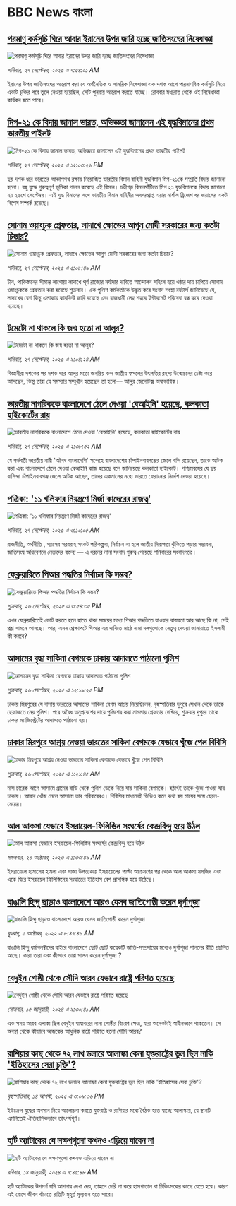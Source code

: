 # BBC News বাংলা## [পরমাণু কর্মসূচি ঘিরে আবার ইরানের উপর জারি হচ্ছে জাতিসংঘের নিষেধাজ্ঞা](https://www.bbc.com/bengali/articles/c5yk4ylld0ko?at_medium=RSS&at_campaign=rss?at_campaign=githubrss)![পরমাণু কর্মসূচি ঘিরে আবার ইরানের উপর জারি হচ্ছে জাতিসংঘের নিষেধাজ্ঞা](https://ichef.bbci.co.uk/ace/ws/240/cpsprodpb/7321/live/45610dc0-9b76-11f0-92db-77261a15b9d2.jpg)_শনিবার, ২৭ সেপ্টেম্বর, ২০২৫ এ ৭:৫৪:০১ AM_ইরানের উপর জাতিসংঘের আরোপ করা যে অর্থনৈতিক ও সামরিক নিষেধাজ্ঞা এক দশক আগে পারমাণবিক কর্মসূচি নিয়ে একটি চুক্তির পরে তুলে নেওয়া হয়েছিল, সেটি পুনরায় আরোপ করতে যাচ্ছে। রোববার মধ্যরাত থেকে ওই নিষেধাজ্ঞা কার্যকর হতে পারে।## [মিগ-২১ কে বিদায় জানাল ভারত, অভিজ্ঞতা জানালেন এই যুদ্ধবিমানের প্রথম ভারতীয় পাইলট](https://www.bbc.com/bengali/articles/c059vj705qno?at_medium=RSS&at_campaign=rss?at_campaign=githubrss)![মিগ-২১ কে বিদায় জানাল ভারত, অভিজ্ঞতা জানালেন এই যুদ্ধবিমানের প্রথম ভারতীয় পাইলট](https://ichef.bbci.co.uk/ace/ws/240/cpsprodpb/d3a7/live/2c1ca060-9b83-11f0-b741-177e3e2c2fc7.jpg)_শনিবার, ২৭ সেপ্টেম্বর, ২০২৫ এ ১২:০৩:২৬ PM_ছয় দশক ধরে ভারতের আকাশপথ রক্ষায় নিয়োজিত ভারতীয় বিমান বাহিনী যুদ্ধবিমান মিগ-২১কে সম্প্রতি বিদায় জানানো হলো। বহু যুদ্ধে গুরুত্বপূর্ণ ভূমিকা পালন করেছে এই বিমান।
 চণ্ডীগড় বিমানঘাঁটিতে মিগ ২১ যুদ্ধবিমানকে বিদায় জানানো হয় ২৬শে সেপ্টেম্বর।  এই যুদ্ধ বিমানের সঙ্গে ভারতীয় বিমান বাহিনীর অবসরপ্রাপ্ত এয়ার মার্শাল ব্রিজেশ ধর জয়ালের একটা বিশেষ সম্পর্ক রয়েছে।## [সোনাম ওয়াংচুক গ্রেফতার, লাদাখে ক্ষোভের আগুন মোদী সরকারের জন্য কতটা চিন্তার?](https://www.bbc.com/bengali/articles/crrjny9dy4do?at_medium=RSS&at_campaign=rss?at_campaign=githubrss)![সোনাম ওয়াংচুক গ্রেফতার, লাদাখে ক্ষোভের আগুন মোদী সরকারের জন্য কতটা চিন্তার?](https://ichef.bbci.co.uk/ace/standard/240/cpsprodpb/bbc4/live/f1189090-9b60-11f0-92db-77261a15b9d2.jpg)_শনিবার, ২৭ সেপ্টেম্বর, ২০২৫ এ ৫:০৮:৪৯ AM_চীন, পাকিস্তানের সীমান্ত লাগোয়া লাদাখে পূর্ণ রাজ্যের মর্যাদার দাবিতে আন্দোলন সহিংস হয়ে ওঠার দায় চাপিয়ে সোনাম ওয়াংচুককে গ্রেফতার করা হয়েছে শুক্রবার। এক পুলিশ কর্মকর্তাকে উদ্ধৃত করে সংবাদ সংস্থা রয়টার্স জানিয়েছে যে, লাদাখের বেশ কিছু এলাকায় কারফিউ জারি রয়েছে এবং রাজধানী লেহ শহরে ইন্টারনেট পরিষেবা বন্ধ করে দেওয়া হয়েছে।## [টমেটো না থাকলে কি জন্ম হতো না আলুর? ](https://www.bbc.com/bengali/articles/c4gj0ddg30mo?at_medium=RSS&at_campaign=rss?at_campaign=githubrss)![টমেটো না থাকলে কি জন্ম হতো না আলুর? ](https://ichef.bbci.co.uk/ace/ws/240/cpsprodpb/566e/live/50a07d80-9aa2-11f0-928c-71dbb8619e94.jpg)_শনিবার, ২৭ সেপ্টেম্বর, ২০২৫ এ ৯:০৪:২৪ AM_বিজ্ঞানীরা দশকের পর দশক ধরে আলুর মতো জনপ্রিয় কন্দ জাতীয় ফসলের  উৎপত্তির রহস্য উন্মোচনের চেষ্টা করে আসছেন, কিন্তু তারা যে সমস্যার সম্মুখীন হয়েছেন তা হলো–– আলুর জেনেটিক্স অস্বাভাবিক।## [ভারতীয় নাগরিককে বাংলাদেশে ঠেলে দেওয়া 'বেআইনি' হয়েছে, কলকাতা হাইকোর্টের রায়](https://www.bbc.com/bengali/articles/cly0nrgk7lno?at_medium=RSS&at_campaign=rss?at_campaign=githubrss)![ভারতীয় নাগরিককে বাংলাদেশে ঠেলে দেওয়া 'বেআইনি' হয়েছে, কলকাতা হাইকোর্টের রায়](https://ichef.bbci.co.uk/ace/ws/240/cpsprodpb/88a0/live/02fb43d0-9b47-11f0-bcdc-d9a955beb44c.jpg)_শনিবার, ২৭ সেপ্টেম্বর, ২০২৫ এ ২:৩৮:৫২ AM_যে গর্ভবতী ভারতীয় নারী 'অবৈধ বাংলাদেশি' সন্দেহে বাংলাদেশের চাঁপাইনবাবগঞ্জের জেলে বন্দি রয়েছেন, তাকে আটক করা এবং বাংলাদেশে ঠেলে দেওয়া বেআইনি কাজ হয়েছে বলে জানিয়েছে কলকাতা হাইকোর্ট। পশ্চিমবঙ্গের যে ছয় বাসিন্দা চাঁপাইনবাবগঞ্জ জেলে আটক আছেন, তাদের একমাসের মধ্যে ভারতে ফেরানোর নির্দেশ দেওয়া হয়েছে।## [পত্রিকা: '১১ খলিফার নিয়ন্ত্রণে মির্জা কাদেরের রাজত্ব'](https://www.bbc.com/bengali/articles/ce86re41kzpo?at_medium=RSS&at_campaign=rss?at_campaign=githubrss)![পত্রিকা: '১১ খলিফার নিয়ন্ত্রণে মির্জা কাদেরের রাজত্ব'](https://ichef.bbci.co.uk/ace/ws/240/cpsprodpb/c167/live/effe3e60-9b49-11f0-af0d-d1ccd8d95ffc.jpg)_শনিবার, ২৭ সেপ্টেম্বর, ২০২৫ এ ৩:১০:০৫ AM_রাজনীতি, অর্থনীতি , গ্যাসের সরবরাহ সংকট পরিকল্পনা, নির্বাচন না হলে জাতীয় নিরাপত্তা ঝুঁকিতে পড়ার সম্ভাবনা, জাতিসংঘ অধিবেশনে নেতাদের বক্তব্য — এ ধরনের নানা সংবাদ গুরুত্ব পেয়েছে শনিবারের সংবাদপত্রে।## [ফেব্রুয়ারিতে পিআর পদ্ধতির নির্বাচন কি সম্ভব?](https://www.bbc.com/bengali/articles/cly0n0pvge9o?at_medium=RSS&at_campaign=rss?at_campaign=githubrss)![ফেব্রুয়ারিতে পিআর পদ্ধতির নির্বাচন কি সম্ভব?](https://ichef.bbci.co.uk/ace/ws/240/cpsprodpb/8534/live/24e1f450-9ac8-11f0-b741-177e3e2c2fc7.jpg)_শুক্রবার, ২৬ সেপ্টেম্বর, ২০২৫ এ ৩:৫৪:৩৫ PM_এখন ফেব্রুয়ারিতেই ভোট করতে হলে হাতে থাকা সময়ের মধ্যে পিআর পদ্ধতিতে যাওয়ার বাস্তবতা আর আছে কি না, সেই প্রশ্ন সামনে আসছে। আর, এমন প্রেক্ষাপটে পিআর এর দাবিতে মাঠে নামা দলগুলোকে নেতৃত্ব দেওয়া জামায়াতে ইসলামী কী করবে?## [আসামের বৃদ্ধা সাকিনা বেগমকে ঢাকায় আদালতে পাঠালো পুলিশ](https://www.bbc.com/bengali/articles/cvgvjv0j0gjo?at_medium=RSS&at_campaign=rss?at_campaign=githubrss)![আসামের বৃদ্ধা সাকিনা বেগমকে ঢাকায় আদালতে পাঠালো পুলিশ](https://ichef.bbci.co.uk/ace/ws/240/cpsprodpb/fbc9/live/2b5e9c10-9ac9-11f0-928c-71dbb8619e94.jpg)_শুক্রবার, ২৬ সেপ্টেম্বর, ২০২৫ এ ১২:১৯:২৫ PM_ঢাকায় মিরপুরের যে বাসায় ভারতের আসামের সাকিনা বেগম আশ্রয় নিয়েছিলেন, বৃহস্পতিবার দুপুরে সেখান থেকে তাকে হেফাজতে নেয় পুলিশ। পরে অবৈধ অনুপ্রবেশের দায়ে পুলিশের করা মামলায় গ্রেফতার দেখিয়ে, শুক্রবার দুপুরে তাকে ঢাকার ম্যাজিস্ট্রেটের আদালতে পাঠানো হয়।## [ঢাকার মিরপুরে আশ্রয় নেওয়া ভারতের সাকিনা বেগমকে যেভাবে খুঁজে পেল বিবিসি ](https://www.bbc.com/bengali/articles/cddmg72zjgjo?at_medium=RSS&at_campaign=rss?at_campaign=githubrss)![ঢাকার মিরপুরে আশ্রয় নেওয়া ভারতের সাকিনা বেগমকে যেভাবে খুঁজে পেল বিবিসি ](https://ichef.bbci.co.uk/ace/ws/240/cpsprodpb/4755/live/6c2f43f0-9a30-11f0-928c-71dbb8619e94.jpg)_শুক্রবার, ২৬ সেপ্টেম্বর, ২০২৫ এ ১:২১:৪৫ AM_মাস চারেক আগে আসামে গ্রামের বাড়ি থেকে পুলিশ ডেকে নিয়ে যায় সাকিনা বেগমকে। হঠাৎই তাকে খুঁজে পাওয়া যায় ঢাকায়। আবার খোঁজ মেলে আসামে তার পরিবারেরও। বিবিসির মাধ্যমেই ভিডিও কলে কথা হয় মায়ের সঙ্গে ছেলে-মেয়ের।## [আল আকসা যেভাবে ইসরায়েল-ফিলিস্তিন সংঘর্ষের কেন্দ্রবিন্দু হয়ে উঠল](https://www.bbc.com/bengali/articles/cw9v2vr7jdpo?at_medium=RSS&at_campaign=rss?at_campaign=githubrss)![আল আকসা যেভাবে ইসরায়েল-ফিলিস্তিন সংঘর্ষের কেন্দ্রবিন্দু হয়ে উঠল](https://ichef.bbci.co.uk/ace/ws/240/cpsprodpb/29c7/live/de7fe310-71b0-11ee-b315-7d1db3f558c6.jpg)_মঙ্গলবার, ২৪ অক্টোবর, ২০২৩ এ ১:৩৩:৪৯ AM_ইসরায়েলে হামাসের হামলা এবং গাজা উপত্যকায় ইসরায়েলের পাল্টা আক্রমণের পর থেকে আল আকসা মসজিদ এবং একে ঘিরে ইসরায়েল ফিলিস্তিনের সংঘাতের ইতিহাস বেশ প্রাসঙ্গিক হয়ে উঠেছে।## [বাঙালি হিন্দু ছাড়াও বাংলাদেশে আরও যেসব জাতিগোষ্ঠী করেন দুর্গাপূজা](https://www.bbc.com/bengali/news-63121153?at_medium=RSS&at_campaign=rss?at_campaign=githubrss)![বাঙালি হিন্দু ছাড়াও বাংলাদেশে আরও যেসব জাতিগোষ্ঠী করেন দুর্গাপূজা](https://ichef.bbci.co.uk/ace/standard/240/cpsprodpb/85EF/production/_126978243_tripura.jpg)_বুধবার, ৫ অক্টোবর, ২০২২ এ ৮:৪৭:৪৬ AM_বাঙালি হিন্দু ধর্মাবলম্বীদের বাইরে বাংলাদেশে ছোট ছোট কয়েকটি জাতি-সম্প্রদায়ের মধ্যেও দুর্গাপূজা পালনের রীতি প্রচলিত আছে। কারা তারা এবং কীভাবে তারা পালন করেন দুর্গাপূজা ?## [বেদুইন গোষ্ঠী থেকে সৌদি আরব যেভাবে রাষ্ট্রে পরিণত হয়েছে](https://www.bbc.com/bengali/articles/cv245k80eyyo?at_medium=RSS&at_campaign=rss?at_campaign=githubrss)![বেদুইন গোষ্ঠী থেকে সৌদি আরব যেভাবে রাষ্ট্রে পরিণত হয়েছে](https://ichef.bbci.co.uk/ace/ws/240/cpsprodpb/a416/live/85d0e1a0-a226-11ee-bfd7-bb32476b6a5c.jpg)_সোমবার, ১৫ জানুয়ারী, ২০২৪ এ ৯:৩০:৪১ AM_এক সময় আরব এলাকা ছিল বেদুইন যাযাবরের নানা গোষ্ঠীর বিচরণ ক্ষেত্র, যারা অনেকটাই স্বাধীনভাবে থাকতেন। সে অবস্থা থেকে কীভাবে আজকের আধুনিক রাষ্ট্রে পরিণত হলো সৌদি আরব?## [রাশিয়ার কাছ থেকে ৭২ লাখ ডলারে আলাস্কা কেনা যুক্তরাষ্ট্রের ভুল ছিল নাকি 'ইতিহাসের সেরা চুক্তি'?](https://www.bbc.com/bengali/articles/c2kzpq131nzo?at_medium=RSS&at_campaign=rss?at_campaign=githubrss)![রাশিয়ার কাছ থেকে ৭২ লাখ ডলারে আলাস্কা কেনা যুক্তরাষ্ট্রের ভুল ছিল নাকি 'ইতিহাসের সেরা চুক্তি'?](https://ichef.bbci.co.uk/ace/ws/240/cpsprodpb/72b4/live/8b981eb0-78ed-11f0-8071-1788c7e8ae0e.jpg)_বৃহস্পতিবার, ১৪ আগস্ট, ২০২৫ এ ৩:০৯:৩৬ PM_ইউক্রেন যুদ্ধের অবসান নিয়ে আলোচনা করতে যুক্তরাষ্ট্র ও রাশিয়ার মধ্যে বৈঠক হতে যাচ্ছে আলাস্কায়, যে স্থানটি এমনিতেই ঐতিহাসিকভাবে তাৎপর্যপূর্ণ।## [হার্ট অ্যাটাকের যে লক্ষণগুলো কখনও এড়িয়ে যাবেন না](https://www.bbc.com/bengali/articles/c72yqzd5q1jo?at_medium=RSS&at_campaign=rss?at_campaign=githubrss)![হার্ট অ্যাটাকের যে লক্ষণগুলো কখনও এড়িয়ে যাবেন না](https://ichef.bbci.co.uk/ace/ws/240/cpsprodpb/d550/live/00b4c4d0-a31d-11ee-a161-25dd32717e28.jpg)_রবিবার, ১৪ জানুয়ারী, ২০২৪ এ ৭:৪৫:৪৮ AM_হার্ট অ্যাটাকের উপসর্গ যদি আপনার দেখা দেয়, তাহলে দেরি না করে হাসপাতাল বা চিকিৎসকের কাছে যেতে হবে। কারণ এই রোগে জীবন বাঁচাতে প্রতিটি মুহূর্ত মূল্যবান হতে পারে।